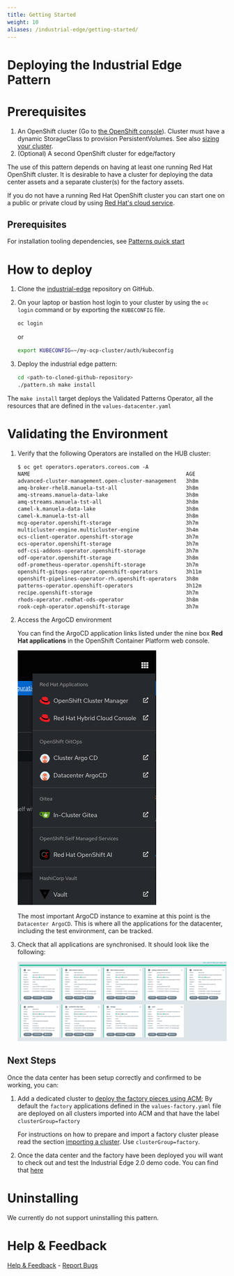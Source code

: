 ```yaml
---
title: Getting Started
weight: 10
aliases: /industrial-edge/getting-started/
---
```


# Deploying the Industrial Edge Pattern

# Prerequisites

1. An OpenShift cluster (Go to [the OpenShift
   console](https://console.redhat.com/openshift/create)). Cluster must have a
   dynamic StorageClass to provision PersistentVolumes. See also [sizing your
   cluster](../../industrial-edge/cluster-sizing).
1. (Optional) A second OpenShift cluster for edge/factory

The use of this pattern depends on having at least one running Red Hat
OpenShift cluster. It is desirable to have a cluster for deploying the data
center assets and a separate cluster(s) for the factory assets.

If you do not have a running Red Hat OpenShift cluster you can start one on a
public or private cloud by using [Red Hat's cloud
service](https://console.redhat.com/openshift/create).

## Prerequisites

For installation tooling dependencies, see [Patterns quick start](/learn/quickstart)


# How to deploy

1. Clone the [industrial-edge](https://github.com/validatedpatterns/industrial-edge) repository on GitHub.

1. On your laptop or bastion host login to your cluster by using the `oc login` command or by exporting the `KUBECONFIG` file.

   ```sh
   oc login
   ```

   or

   ```sh
   export KUBECONFIG=~/my-ocp-cluster/auth/kubeconfig
   ```

1. Deploy the industrial edge pattern:

   ```sh
   cd <path-to-cloned-github-repository>
   ./pattern.sh make install
   ```
 The `make install` target deploys the Validated Patterns Operator, all the resources that are defined in the `values-datacenter.yaml`

# Validating the Environment

1. Verify that the following Operators are installed on the HUB cluster:

   ```text
   $ oc get operators.operators.coreos.com -A
   NAME                                                  AGE
   advanced-cluster-management.open-cluster-management   3h8m
   amq-broker-rhel8.manuela-tst-all                      3h8m
   amq-streams.manuela-data-lake                         3h8m
   amq-streams.manuela-tst-all                           3h8m
   camel-k.manuela-data-lake                             3h8m
   camel-k.manuela-tst-all                               3h8m
   mcg-operator.openshift-storage                        3h7m
   multicluster-engine.multicluster-engine               3h4m
   ocs-client-operator.openshift-storage                 3h7m
   ocs-operator.openshift-storage                        3h7m
   odf-csi-addons-operator.openshift-storage             3h7m
   odf-operator.openshift-storage                        3h8m
   odf-prometheus-operator.openshift-storage             3h7m
   openshift-gitops-operator.openshift-operators         3h11m
   openshift-pipelines-operator-rh.openshift-operators   3h8m
   patterns-operator.openshift-operators                 3h12m
   recipe.openshift-storage                              3h7m
   rhods-operator.redhat-ods-operator                    3h8m
   rook-ceph-operator.openshift-storage                  3h7m
   ```

1. Access the ArgoCD environment

   You can find the ArgoCD application links listed under the nine box **Red
   Hat applications** in the OpenShift Container Platform web console.

   ![ArgoCD Links](/images/industrial-edge/nine-box.png)

   The most important ArgoCD instance to examine at this point is the
   `Datacenter ArgoCD`. This is where all the applications for the datacenter,
   including the test environment, can be tracked.

1. Check that all applications are synchronised. It should look like the following:

   ![ArgoCD Apps](/images/industrial-edge/datacenter-argocd-apps.png)

## Next Steps

Once the data center has been setup correctly and confirmed to be working, you can:

1. Add a dedicated cluster to [deploy the factory pieces using ACM](/industrial-edge/factory);
   By default the `factory` applications defined in the `values-factory.yaml` file
   are deployed on all clusters imported into ACM and that have the label
   `clusterGroup=factory`

   For instructions on how to prepare and import a factory cluster please read the
   section [importing a cluster](/learn/importing-a-cluster). Use
   `clusterGroup=factory`.

2. Once the data center and the factory have been deployed you will want to
   check out and test the Industrial Edge 2.0 demo code. You can find that
   [here](../application/)

# Uninstalling

We currently do not support uninstalling this pattern.

# Help & Feedback

[Help & Feedback](https://groups.google.com/g/validatedpatterns) - [Report Bugs](https://github.com/validatedpatterns/industrial-edge/issues)
